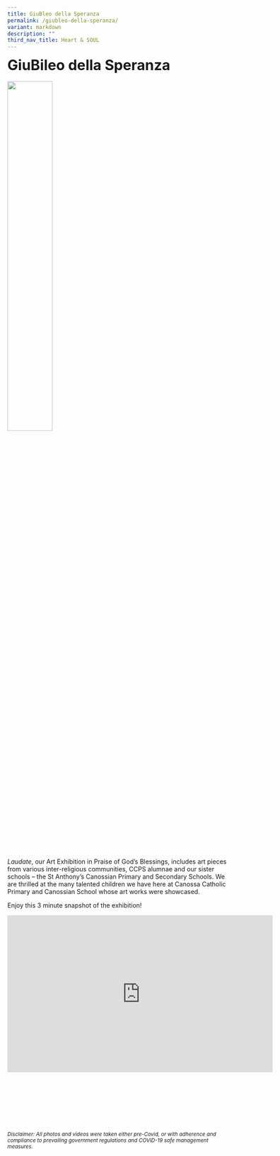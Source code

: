 ```yaml
---
title: GiuBleo della Speranza
permalink: /giubleo-della-speranza/
variant: markdown
description: ""
third_nav_title: Heart & SOUL
---
```

<b><font size="6">GiuBileo della Speranza
</font></b>
<br>
<br>
<img src="" style="width:45%">
<br>
_Laudate_, our Art Exhibition in Praise of God’s Blessings, includes art pieces from various inter-religious communities, CCPS alumnae and our sister schools – the St Anthony’s Canossian Primary and Secondary Schools. We are thrilled at the many talented children we have here at Canossa Catholic Primary and Canossian School whose art works were showcased. 

Enjoy this 3 minute snapshot of the exhibition!

<center>
<iframe width="600" height="355" src="https://www.youtube.com/embed/rxq53XN_DNc" title="YouTube video player" frameborder="0" allow="accelerometer; autoplay; clipboard-write; encrypted-media; gyroscope; picture-in-picture" allowfullscreen=""></iframe>
</center>


<br>



<br><br><br><br><br><br>
<sup>_Disclaimer: All photos and videos were taken either pre-Covid, or with adherence and compliance to prevailing government regulations and COVID-19 safe management measures._</sup>
